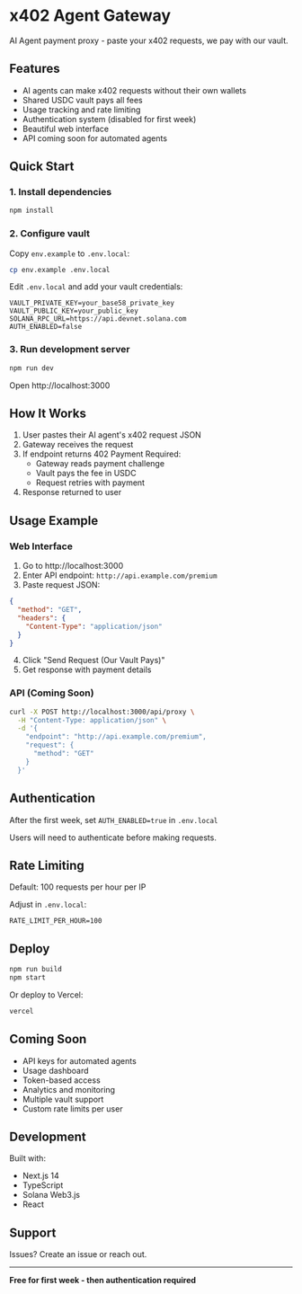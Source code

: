 # x402 Agent Gateway

AI Agent payment proxy - paste your x402 requests, we pay with our vault.

## Features

- AI agents can make x402 requests without their own wallets
- Shared USDC vault pays all fees
- Usage tracking and rate limiting
- Authentication system (disabled for first week)
- Beautiful web interface
- API coming soon for automated agents

## Quick Start

### 1. Install dependencies

```bash
npm install
```

### 2. Configure vault

Copy `env.example` to `.env.local`:

```bash
cp env.example .env.local
```

Edit `.env.local` and add your vault credentials:

```
VAULT_PRIVATE_KEY=your_base58_private_key
VAULT_PUBLIC_KEY=your_public_key
SOLANA_RPC_URL=https://api.devnet.solana.com
AUTH_ENABLED=false
```

### 3. Run development server

```bash
npm run dev
```

Open http://localhost:3000

## How It Works

1. User pastes their AI agent's x402 request JSON
2. Gateway receives the request
3. If endpoint returns 402 Payment Required:
   - Gateway reads payment challenge
   - Vault pays the fee in USDC
   - Request retries with payment
4. Response returned to user

## Usage Example

### Web Interface

1. Go to http://localhost:3000
2. Enter API endpoint: `http://api.example.com/premium`
3. Paste request JSON:
```json
{
  "method": "GET",
  "headers": {
    "Content-Type": "application/json"
  }
}
```
4. Click "Send Request (Our Vault Pays)"
5. Get response with payment details

### API (Coming Soon)

```bash
curl -X POST http://localhost:3000/api/proxy \
  -H "Content-Type: application/json" \
  -d '{
    "endpoint": "http://api.example.com/premium",
    "request": {
      "method": "GET"
    }
  }'
```

## Authentication

After the first week, set `AUTH_ENABLED=true` in `.env.local`

Users will need to authenticate before making requests.

## Rate Limiting

Default: 100 requests per hour per IP

Adjust in `.env.local`:
```
RATE_LIMIT_PER_HOUR=100
```

## Deploy

```bash
npm run build
npm start
```

Or deploy to Vercel:

```bash
vercel
```

## Coming Soon

- API keys for automated agents
- Usage dashboard
- Token-based access
- Analytics and monitoring
- Multiple vault support
- Custom rate limits per user

## Development

Built with:
- Next.js 14
- TypeScript
- Solana Web3.js
- React

## Support

Issues? Create an issue or reach out.

---

**Free for first week - then authentication required**

